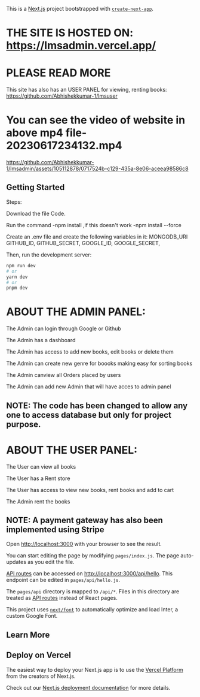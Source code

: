 This is a [Next.js](https://nextjs.org/) project bootstrapped with [`create-next-app`](https://github.com/vercel/next.js/tree/canary/packages/create-next-app).

# THE SITE IS HOSTED ON: https://lmsadmin.vercel.app/

# PLEASE READ MORE

This site has also has an USER PANEL for viewing, renting books: https://github.com/Abhishekkumar-1/lmsuser

# You can see the video of website in above mp4 file- 20230617234132.mp4

https://github.com/Abhishekkumar-1/lmsadmin/assets/105112878/0717524b-c129-435a-8e06-aceea98586c8


## Getting Started

Steps:

Download the file Code.

Run the command 
    -npm install ,if this doesn't work
    -npm install --force
    
Create an .env file and create the following variables in it:
MONGODB_URI
GITHUB_ID,
GITHUB_SECRET,
GOOGLE_ID,
GOOGLE_SECRET,

Then, run the development server:
```bash
npm run dev
# or
yarn dev
# or
pnpm dev
```
# ABOUT THE ADMIN PANEL:

The Admin can login through Google or Github

The Admin has a dashboard

The Admin has access to add new books, edit books or delete them

The Admin can create new genre for boooks making easy for sorting books

The Admin canview all Orders placed by users

The Admin can add new Admin that will have acces to admin panel

## NOTE: The code has been changed to allow any one to access database but only for project purpose. 


# ABOUT THE USER PANEL:

The User can view all books

The User has a Rent store

The User has access to view new books, rent books and add to cart

The Admin rent the books

## NOTE: A payment gateway has also been implemented using Stripe


Open [http://localhost:3000](http://localhost:3000) with your browser to see the result.

You can start editing the page by modifying `pages/index.js`. The page auto-updates as you edit the file.

[API routes](https://nextjs.org/docs/api-routes/introduction) can be accessed on [http://localhost:3000/api/hello](http://localhost:3000/api/hello). This endpoint can be edited in `pages/api/hello.js`.

The `pages/api` directory is mapped to `/api/*`. Files in this directory are treated as [API routes](https://nextjs.org/docs/api-routes/introduction) instead of React pages.

This project uses [`next/font`](https://nextjs.org/docs/basic-features/font-optimization) to automatically optimize and load Inter, a custom Google Font.

## Learn More



## Deploy on Vercel

The easiest way to deploy your Next.js app is to use the [Vercel Platform](https://vercel.com/new?utm_medium=default-template&filter=next.js&utm_source=create-next-app&utm_campaign=create-next-app-readme) from the creators of Next.js.

Check out our [Next.js deployment documentation](https://nextjs.org/docs/deployment) for more details.
